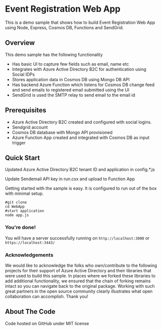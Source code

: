 # Event Registration Web App

This is a demo sample that shows how to build  Event Registration Web App using Node, Express, Cosmos DB, Functions and SendGrid.


## Overview
This demo sample has the following functionality

- Has basic UI to capture few fields such as email, name etc
- Integrates with Azure Active Directory B2C for authentication using Social IDPs
- Stores application data in Cosmos DB using Mongo DB API
- Has backend Azure Function which listens for Cosmos DB change feed and send emails to registered email submitted      using the UI
- SendGrid is used the SMTP relay to send email to the email id

## Prerequisites
- Azure Active Directory B2C created and configured with social logins. 
- Sendgrid account
- Cosmos DB database with Mongo API provisioned
- Azure Function App created and integrated with Cosmos DB as input trigger

## Quick Start



Updated Azure Active Directory B2C tenant ID and application in config.*.js

Update Sendemail API key in run.csx and upload to Function App

Getting started with the sample is easy. It is configured to run out of the box with minimal setup.

    #git clone
    cd WebApp
    #start application
    node app.js


### You're done!

You will have a server successfully running on `http://localhost:3000` or `https://localhost:3443/`



### Acknowledgements

We would like to acknowledge the folks who own/contribute to the following projects for their support of Azure Active Directory and their libraries that were used to build this sample. In places where we forked these libraries to add additional functionality, we ensured that the chain of forking remains intact so you can navigate back to the original package. Working with such great partners in the open source community clearly illustrates what open collaboration can accomplish. Thank you!


## About The Code

Code hosted on GitHub under MIT license
